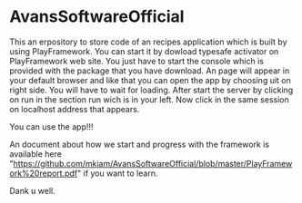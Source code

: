 # AvansSoftwareOfficial

This an erpository to store code of an recipes application which is built by using PlayFramework.
You can start it by dowload typesafe activator on PlayFramework web site. 
You just have to start the console which is provided with the package that you have download.
An page will appear in your default browser and like that you can open the app by choosing uit on right side.
You will have to wait for loading. After start the server by clicking on run in the section run wich is in your left.
Now click in the same session on localhost address that appears. 

You can use the app!!!

An document about how we start and progress with the framework is available here "https://github.com/mkiam/AvansSoftwareOfficial/blob/master/PlayFramework%20report.pdf"  if you want to learn.

Dank u well.
